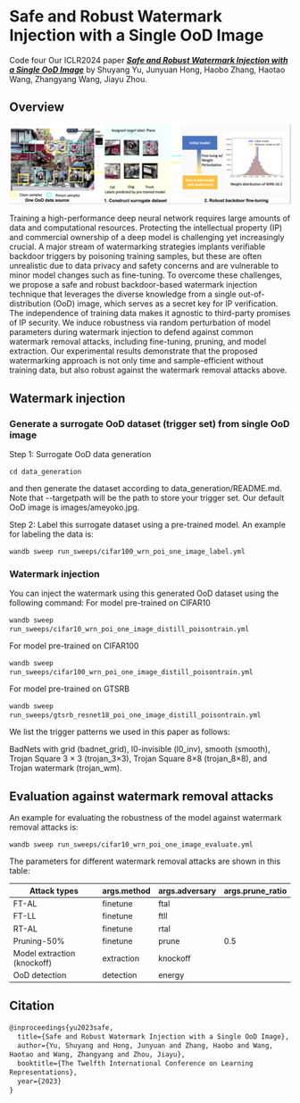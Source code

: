# Safe and Robust Watermark Injection with a Single OoD Image
Code four Our ICLR2024 paper [***Safe and Robust Watermark Injection with a Single OoD Image***](https://openreview.net/pdf?id=PCm1oT8pZI) by Shuyang Yu, Junyuan Hong, Haobo Zhang, Haotao Wang, Zhangyang Wang, Jiayu Zhou.

## Overview
![Framework of the proposed safe and robust watermark injection strategy.](oodbackdoor.png)

Training a high-performance deep neural network requires large amounts of data
and computational resources. Protecting the intellectual property (IP) and commercial ownership of a deep model is challenging yet increasingly crucial. A
major stream of watermarking strategies implants verifiable backdoor triggers by
poisoning training samples, but these are often unrealistic due to data privacy and
safety concerns and are vulnerable to minor model changes such as fine-tuning.
To overcome these challenges, we propose a safe and robust backdoor-based watermark injection technique that leverages the diverse knowledge from a single
out-of-distribution (OoD) image, which serves as a secret key for IP verification.
The independence of training data makes it agnostic to third-party promises of
IP security. We induce robustness via random perturbation of model parameters during watermark injection to defend against common watermark removal
attacks, including fine-tuning, pruning, and model extraction. Our experimental
results demonstrate that the proposed watermarking approach is not only time and sample-efficient without training data, but also robust against the watermark
removal attacks above.

## Watermark injection 
### Generate a surrogate OoD dataset (trigger set) from single OoD image
Step 1: Surrogate OoD data generation
```
cd data_generation
```
and then generate the dataset according to data_generation/README.md. Note that --targetpath will be the path to store your trigger set. Our default OoD image is images/ameyoko.jpg.

Step 2: Label this surrogate dataset using a pre-trained model. An example for labeling the data is:
```
wandb sweep run_sweeps/cifar100_wrn_poi_one_image_label.yml
```
### Watermark injection
You can inject the watermark using this generated OoD dataset using the following command:
For model pre-trained on CIFAR10
```
wandb sweep run_sweeps/cifar10_wrn_poi_one_image_distill_poisontrain.yml
```
For model pre-trained on CIFAR100
```
wandb sweep run_sweeps/cifar100_wrn_poi_one_image_distill_poisontrain.yml
```
For model pre-trained on GTSRB
```
wandb sweep run_sweeps/gtsrb_resnet18_poi_one_image_distill_poisontrain.yml
```
We list the trigger patterns we used in this paper as follows:

BadNets with grid (badnet_grid), l0-invisible (l0_inv), smooth (smooth), Trojan Square 3 × 3
(trojan_3×3), Trojan Square 8×8 (trojan_8×8), and Trojan watermark (trojan_wm).

## Evaluation against watermark removal attacks
An example for evaluating the robustness of the model against watermark removal attacks is:
```
wandb sweep run_sweeps/cifar10_wrn_poi_one_image_evaluate.yml
```
The parameters for different watermark removal attacks are shown in this table:

|Attack types|args.method|args.adversary|args.prune_ratio|
|------|-----|-----|-----|
|FT-AL|finetune|ftal||
|FT-LL|finetune|ftll||
|RT-AL|finetune|rtal||
|Pruning-50\%|finetune|prune|0.5|
|Model extraction (knockoff)|extraction|knockoff||
|OoD detection|detection|energy||

## Citation
```bibtext
@inproceedings{yu2023safe,
  title={Safe and Robust Watermark Injection with a Single OoD Image},
  author={Yu, Shuyang and Hong, Junyuan and Zhang, Haobo and Wang, Haotao and Wang, Zhangyang and Zhou, Jiayu},
  booktitle={The Twelfth International Conference on Learning Representations},
  year={2023}
}
```

